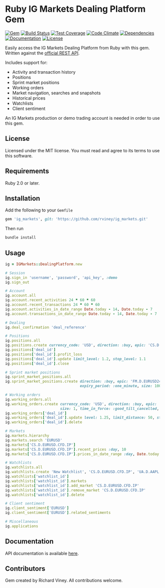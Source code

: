 # Ruby IG Markets Dealing Platform Gem

[![Gem][gem-badge]][gem-link]
[![Build Status][travis-ci-badge]][travis-ci-link]
[![Test Coverage][test-coverage-badge]][test-coverage-link]
[![Code Climate][code-climate-badge]][code-climate-link]
[![Dependencies][dependencies-badge]][dependencies-link]
[![Documentation][documentation-badge]][documentation-link]
[![License][license-badge]][license-link]

Easily access the IG Markets Dealing Platform from Ruby with this gem. Written against the
[official REST API](http://labs.ig.com/rest-trading-api-reference).

Includes support for:

* Activity and transaction history
* Positions
* Sprint market positions
* Working orders
* Market navigation, searches and snapshots
* Historical prices
* Watchlists
* Client sentiment

An IG Markets production or demo trading account is needed in order to use this gem.

## License

Licensed under the MIT license. You must read and agree to its terms to use this software.

## Requirements

Ruby 2.0 or later.

## Installation

Add the following to your `Gemfile`

```ruby
gem 'ig_markets', git: 'https://github.com/rviney/ig_markets.git'
```

Then run

```ruby
bundle install
```

## Usage

```ruby
ig = IGMarkets::DealingPlatform.new

# Session
ig.sign_in 'username', 'password', 'api_key', :demo
ig.sign_out

# Account
ig.account.all
ig.account.recent_activities 24 * 60 * 60
ig.account.recent_transactions 24 * 60 * 60
ig.account.activities_in_date_range Date.today - 14, Date.today - 7
ig.account.transactions_in_date_range Date.today - 14, Date.today - 7

# Dealing
ig.deal_confirmation 'deal_reference'

# Positions
ig.positions.all
ig.positions.create currency_code: 'USD', direction: :buy, epic: 'CS.D.EURUSD.CFD.IP', size: 2
ig.positions['deal_id']
ig.positions['deal_id'].profit_loss
ig.positions['deal_id'].update limit_level: 1.2, stop_level: 1.1
ig.positions['deal_id'].close

# Sprint market positions
ig.sprint_market_positions.all
ig.sprint_market_positions.create direction: :buy, epic: 'FM.D.EURUSD24.EURUSD24.IP',
                                  expiry_period: :one_minute, size: 100

# Working orders
ig.working_orders.all
ig.working_orders.create currency_code: 'USD', direction: :buy, epic: 'CS.D.EURUSD.CFD.IP', level: 0.99,
                         size: 1, time_in_force: :good_till_cancelled, type: :limit
ig.working_orders['deal_id']
ig.working_orders['deal_id'].update level: 1.25, limit_distance: 50, stop_distance: 0.02
ig.working_orders['deal_id'].delete

# Markets
ig.markets.hierarchy
ig.markets.search 'EURUSD'
ig.markets['CS.D.EURUSD.CFD.IP']
ig.markets['CS.D.EURUSD.CFD.IP'].recent_prices :day, 10
ig.markets['CS.D.EURUSD.CFD.IP'].prices_in_date_range :day, Date.today - 14, Date.today - 7

# Watchlists
ig.watchlists.all
ig.watchlists.create 'New Watchlist', 'CS.D.EURUSD.CFD.IP', 'UA.D.AAPL.CASH.IP'
ig.watchlists['watchlist_id']
ig.watchlists['watchlist_id'].markets
ig.watchlists['watchlist_id'].add_market 'CS.D.EURUSD.CFD.IP'
ig.watchlists['watchlist_id'].remove_market 'CS.D.EURUSD.CFD.IP'
ig.watchlists['watchlist_id'].delete

# Client sentiment
ig.client_sentiment['EURUSD']
ig.client_sentiment['EURUSD'].related_sentiments

# Miscellaneous
ig.applications
```

## Documentation

API documentation is available [here](http://www.rubydoc.info/github/rviney/ig_markets/master).

## Contributors

Gem created by Richard Viney. All contributions welcome.

[gem-link]: https://rubygems.org/gems/ig_markets
[gem-badge]: https://badge.fury.io/rb/ig_markets.svg
[travis-ci-link]: http://travis-ci.org/rviney/ig_markets
[travis-ci-badge]: https://travis-ci.org/rviney/ig_markets.svg?branch=master
[test-coverage-link]: https://codeclimate.com/github/rviney/ig_markets/coverage
[test-coverage-badge]: https://codeclimate.com/github/rviney/ig_markets/badges/coverage.svg
[code-climate-link]: https://codeclimate.com/github/rviney/ig_markets
[code-climate-badge]: https://codeclimate.com/github/rviney/ig_markets/badges/gpa.svg
[dependencies-link]: https://gemnasium.com/rviney/ig_markets
[dependencies-badge]: https://gemnasium.com/rviney/ig_markets.svg
[documentation-link]: https://inch-ci.org/github/rviney/ig_markets
[documentation-badge]: https://inch-ci.org/github/rviney/ig_markets.svg?branch=master
[license-link]: https://github.com/rviney/ig_markets/blob/master/LICENSE.md
[license-badge]: https://img.shields.io/badge/license-MIT-blue.svg
